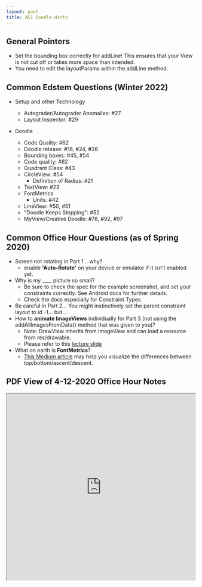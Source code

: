 ```yaml
---
layout: post
title: AS1 Doodle Hints
---
```


## General Pointers
- Set the bounding box correctly for addLine! This ensures that your View is not cut off or takes more space than intended.
- You need to edit the layoutParams within the addLine method.

## Common Edstem Questions (Winter 2022)
- Setup and other Technology

  - Autograder/Autograder Anomalies: #27 
  - Layout Inspector: #29 
- Doodle
  - Code Quality: #62 
  - Doodle release: #16,  #24, #26
  - Bounding boxes: #45, #54 
  - Code quality: #62 
  - Quadrant Class: #43
  - CircleView: #54
    - Definition of Radius: #21 
  - TextView: #23 
  - FontMetrics
    - Units: #42 
  - LineView: #50, #51 
  - "Doodle Keeps Stopping": #52 
  - MyView/Creative Doodle: #78, #92, #97

## Common Office Hour Questions (as of Spring 2020)
- Screen not rotating in Part 1... why?
  - enable **'Auto-Rotate'** on your device or emulator if it isn't enabled yet.
- Why is my ____ picture so small?
  - Be sure to check the spec for the example screenshot, and set your constraints correctly. See Android docs for further details.
  - Check the docs especially for Constraint Types
- Be careful in Part 2... You might instinctively set the parent constraint layout to id -1... but...
- How to **animate ImageViews** individually for Part 3 (not using the addAllImagesFromData() method that was given to you)?
  - Note: DrawView inherits from ImageView and can load a resource from res/drawable. 
  - Please refer to this [lecture slide](https://courses.cs.washington.edu/courses/cse340/21wi/slides/wk01/animation.html#33)
- What on earth is **FontMetrics**?
  - [This Medium article](https://suragch.medium.com/meaning-of-top-ascent-baseline-descent-bottom-and-leading-in-androids-fontmetrics-c80cf019aef5) may help you visualize the differences between top/bottom/ascent/descent.

## PDF View of 4-12-2020 Office Hour Notes
<iframe src="https://jetplanejj.github.io/CSE340-private-website/hw-hints/Doodle/4-8%20Doodle%20Office%20Hour%20Notes.pdf" width="100%" height="500px">

